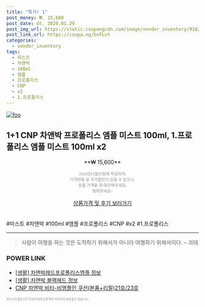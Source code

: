 ```yaml
--- 
title: "특가! 1" 
post_money: ₩. 15,600 
post_date: dt. 2020.01.29 
post_img_url: https://static.coupangcdn.com/image/vendor_inventory/9162/3463ee470fdb24e7cedcb4cf1d0780c6d4e8ed08b7091eaa85b5ceb1e013.jpg 
post_link_url: https://coupa.ng/bnFLvt 
categories: 
  - vendor_inventory 
tags: 
  - 미스트 
  - 차앤박 
  - 100ml 
  - 앰플 
  - 프로폴리스 
  - CNP 
  - x2 
  - 1.프로폴리스 
--- 
```

[![foo](https://static.coupangcdn.com/image/vendor_inventory/9162/3463ee470fdb24e7cedcb4cf1d0780c6d4e8ed08b7091eaa85b5ceb1e013.jpg)](https://coupa.ng/bnFLvt) 

## 1+1 CNP 차앤박 프로폴리스 앰플 미스트 100ml, 1.프로폴리스 앰플 미스트 100ml x2 
<p style="text-align: center;">**₩ 15,600**</p> 
<p style="text-align: center;"><span style="color: #898c8f; font-family: Georgia,Times,serif; font-size: 0.75em;">2020년01월29일에 작성되어, <br>가격변동 및 추가할인이 있을 수 있으니,<br> 상품 가격을 꼭!확인해주세요.<br>행복하세요~</span> 
</p>	 
<div markdown="0" style="text-align: center;"><a href="https://coupa.ng/bnFLvt" class="btn btn--success">상품가격 및 후기 보러가기</a></div> 
<br><br> 
  #미스트 #차앤박 #100ml #앰플 #프로폴리스 #CNP #x2 #1.프로폴리스 
<hr> 

> 사람이 여행을 하는 것은 도착하기 위해서가 아니라 여행하기 위해서이다. – 괴테 


### POWER LINK

* <a href="https://blog.naver.com/sakai111/221767112321" target="_blank"> [생활] 차앤박레드프로폴리스앰플 정보 </a>
* <a href="https://blog.naver.com/sakai111/221766100776" target="_blank"> [생활] 차앤박 블랙헤드 정보 </a>
* <a href="https://blog.naver.com/sakai111/221784287665" target="_blank">CNP 차앤박 비타-비앰플인 쿠션(본품+리필)21호/23호</a>

<span style="color: #898c8f; font-family: Georgia,Times,serif; font-size: 0.55em;">파트너스활동으로 작성자에게 일정액의 커미션이 제공될수 있습니다.</span> 
